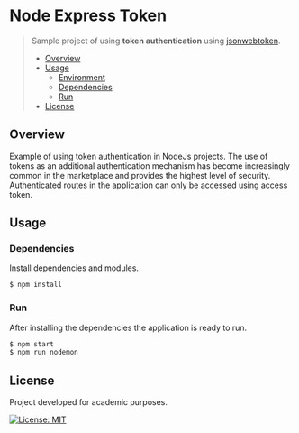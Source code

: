 # Node Express Token
> Sample project of using **token authentication** using [jsonwebtoken](https://github.com/auth0/node-jsonwebtoken).
> - [Overview](#overview)
> - [Usage](#usage)
>   - [Environment](#environment)
>   - [Dependencies](#dependencies)
>   - [Run](#run)
> - [License](#license)

## Overview
Example of using token authentication in NodeJs projects. The use of tokens as an additional authentication mechanism has become increasingly common in the marketplace and provides the highest level of security. Authenticated routes in the application can only be accessed using access token.

## Usage
### Dependencies
Install dependencies and modules.

```bash
$ npm install
```

### Run
After installing the dependencies the application is ready to run.

```bash
$ npm start
$ npm run nodemon
```

## License
Project developed for academic purposes.

[![License: MIT](https://img.shields.io/badge/License-MIT-blue.svg)](./LICENSE)
